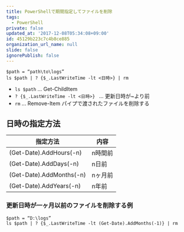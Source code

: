 ```yaml
---
title: PowerShellで期間指定してファイルを削除
tags:
  - PowerShell
private: false
updated_at: '2017-12-08T05:34:08+09:00'
id: 45129b223c7c4b8ce885
organization_url_name: null
slide: false
ignorePublish: false
---
```

```
$path = “path\to\logs”
ls $path | ? {$_.LastWriteTime -lt <日時>} | rm
```

* `ls $path` ... Get-ChildItem
* `? {$_.LastWriteTime -lt <日時>} ` ... 更新日時が~より前
* `rm` ... Remove-Item パイプで渡されたファイルを削除する

## 日時の指定方法
|指定方法 | 内容 |
|----|----|
|(Get-Date).AddHours(-n) | n時間前 |
|(Get-Date).AddDays(-n)  | n日前 |
|(Get-Date).AddMonths(-n)| nヶ月前 |
|(Get-Date).AddYears(-n) | n年前 |

### 更新日時が一ヶ月以前のファイルを削除する例
```
$path = “D:\logs”
ls $path | ? {$_.LastWriteTime -lt (Get-Date).AddMonths(-1)} | rm
```
